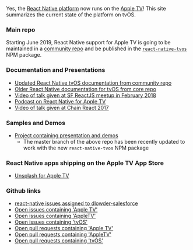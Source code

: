 <!-- ![Apple TV Demo GIF](./rnappletv.gif) -->

Yes, the [React Native platform](https://facebook.github.io/react-native) now runs on the [Apple TV](https://www.apple.com/tv/)! This site summarizes the current state of the platform on tvOS.

### Main repo

Starting June 2019, React Native support for Apple TV is going to be maintained in a [community repo](https://github.com/react-native-community/react-native-tvos) and be published in the [`react-native-tvos`](https://www.npmjs.com/package/react-native-tvos) NPM package.

### Documentation and Presentations

- [Updated React Native tvOS documentation from community repo](https://github.com/react-native-community/react-native-tvos/blob/master/README-appletv.md)
- [Older React Native documentation for tvOS from core repo](https://facebook.github.io/react-native/docs/building-for-apple-tv.html)
- [Video of talk given at SF ReactJS meetup in February 2018](https://www.youtube.com/watch?v=zrYiQr6CBg8)
- [Podcast on React Native for Apple TV](https://itunes.apple.com/us/podcast/75-building-apple-tv-apps-feat-douglas-lowder/id1058647602?i=1000391604510&mt=2)
- [Video of talk given at Chain React 2017](https://www.youtube.com/watch?v=jDRXGqb9hno)

### Samples and Demos

- [Project containing presentation and demos](https://github.com/dlowder-salesforce/RNAppleTVTalk)
  - The master branch of the above repo has been recently updated to work with the new `react-native-tvos` NPM package

### React Native apps shipping on the Apple TV App Store

- [Unsplash for Apple TV](https://itunes.apple.com/us/app/unsplash-for-apple-tv/id1165050871?mt=8)

### Github links
- [react-native issues assigned to dlowder-salesforce](https://github.com/facebook/react-native/issues?q=is%3Aopen+assignee%3Adlowder-salesforce)
- [Open issues containing 'Apple TV'](https://github.com/facebook/react-native/issues?utf8=%E2%9C%93&q=is%3Aissue%20%27Apple%20TV%27%20is%3Aopen%20)
- [Open issues containing 'AppleTV'](https://github.com/facebook/react-native/issues?utf8=%E2%9C%93&q=is%3Aissue%20%27AppleTV%27%20is%3Aopen%20)
- [Open issues containing 'tvOS'](https://github.com/facebook/react-native/issues?utf8=%E2%9C%93&q=is%3Aissue%20%27tvOS%27%20is%3Aopen%20)
- [Open pull requests containing 'Apple TV'](https://github.com/facebook/react-native/pulls?utf8=%E2%9C%93&q=is%3Aissue%20%27Apple%20TV%27%20is%3Aopen%20)
- [Open pull requests containing 'AppleTV'](https://github.com/facebook/react-native/pulls?utf8=%E2%9C%93&q=is%3Aissue%20%27AppleTV%27%20is%3Aopen%20)
- [Open pull requests containing 'tvOS'](https://github.com/facebook/react-native/pulls?utf8=%E2%9C%93&q=is%3Aissue%20%27tvOS%27%20is%3Aopen%20)


